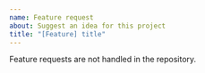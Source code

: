 ```yaml
---
name: Feature request
about: Suggest an idea for this project
title: "[Feature] title"
---
```


Feature requests are not handled in the repository. 
